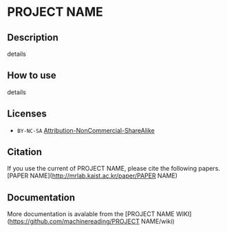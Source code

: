 # PROJECT NAME

## Description

details

## How to use

details

## Licenses
* `BY-NC-SA` [Attribution-NonCommercial-ShareAlike](https://creativecommons.org/licenses/by-nc-sa/2.0/)

## Citation

If you use the current of PROJECT NAME, please cite the following papers.
[PAPER NAME](http://mrlab.kaist.ac.kr/paper/PAPER NAME)

## Documentation

More documentation is avalable from the [PROJECT NAME WIKI](https://github.com/machinereading/PROJECT NAME/wiki)
